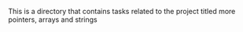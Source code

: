 This is a directory that contains tasks related to the project titled more pointers, arrays and strings

